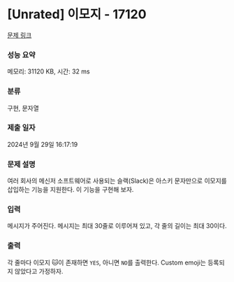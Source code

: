 # [Unrated] 이모지 - 17120 

[문제 링크](https://www.acmicpc.net/problem/17120) 

### 성능 요약

메모리: 31120 KB, 시간: 32 ms

### 분류

구현, 문자열

### 제출 일자

2024년 9월 29일 16:17:19

### 문제 설명

<p>여러 회사의 메신저 소프트웨어로 사용되는 슬랙(Slack)은 아스키 문자만으로 이모지를 삽입하는 기능을 지원한다. 이 기능을 구현해 보자.</p>

### 입력 

 <p>메시지가 주어진다. 메시지는 최대 30줄로 이루어져 있고, 각 줄의 길이는 최대 30이다.</p>

### 출력 

 <p>각 줄마다 이모지 🐱이 존재하면 <code>YES</code>, 아니면 <code>NO</code>를 출력한다. Custom emoji는 등록되지 않았다고 가정하자.</p>

